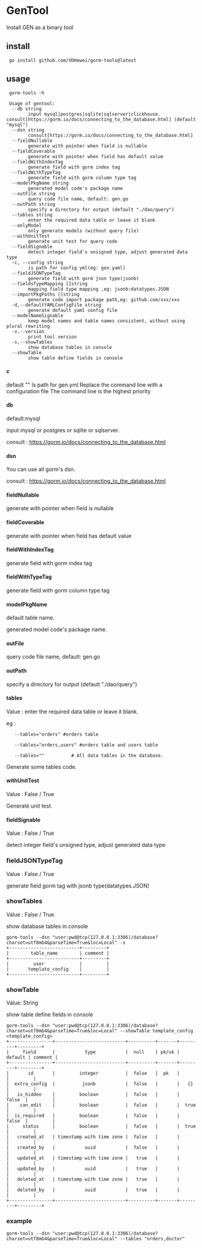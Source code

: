 # GenTool

Install GEN as a binary tool

## install

```shell
 go install github.com/VDHewei/gorm-tools@latest
```

## usage

```shell
 gorm-tools -h  
 
 Usage of gentool:
  --db string
        input mysql|postgres|sqlite|sqlserver|clickhouse. consult[https://gorm.io/docs/connecting_to_the_database.html] (default "mysql")
  --dsn string
        consult[https://gorm.io/docs/connecting_to_the_database.html]
  --fieldNullable
        generate with pointer when field is nullable
  --fieldCoverable
        generate with pointer when field has default value
  --fieldWithIndexTag
        generate field with gorm index tag
  --fieldWithTypeTag
        generate field with gorm column type tag
  --modelPkgName string
        generated model code's package name
  --outFile string
        query code file name, default: gen.go
  --outPath string
        specify a directory for output (default "./dao/query")
  --tables string
        enter the required data table or leave it blank
  --onlyModel
        only generate models (without query file)
  --withUnitTest
        generate unit test for query code
  --fieldSignable
        detect integer field's unsigned type, adjust generated data type
  -c, --config string
        is path for config yml(eg: gen.yaml)
  --fieldJSONTypeTag
        generate field with gorm json type(jsonb)
  --fieldsTypeMapping []string
        mapping field type mapping ,eg: jsonb:datatypes.JSON
  --importPkgPaths []string
        generate code import package path,eg: github.com/xxx/xxx 
  -d,--defaultYAMLConfigFile string
        generate default yaml config file
  --modelNameSignable
        keep model names and table names consistent, without using plural rewriting
  -v,--version
        print tool version
  -s,--showTables
        show database tables in console
  --showTable
        show table define fields in console
```
#### c
default ""
Is path for gen.yml
Replace the command line with a configuration file
The command line is the highest priority


#### db

default:mysql

input mysql or postgres or sqlite or sqlserver.

consult : https://gorm.io/docs/connecting_to_the_database.html

#### dsn

You can use all gorm's dsn.

consult : https://gorm.io/docs/connecting_to_the_database.html

#### fieldNullable

generate with pointer when field is nullable

#### fieldCoverable

generate with pointer when field has default value

#### fieldWithIndexTag

generate field with gorm index tag

#### fieldWithTypeTag

generate field with gorm column type tag

#### modelPkgName

default table name.

generated model code's package name.

#### outFile

query code file name, default: gen.go

#### outPath

specify a directory for output (default "./dao/query")

#### tables

Value : enter the required data table or leave it blank.

eg :

       --tables="orders" #orders table

       --tables="orders,users" #orders table and users table

       --tables=""          # All data tables in the database.

Generate some tables code.

#### withUnitTest

Value : False / True

Generate unit test.

#### fieldSignable

Value : False / True

detect integer field's unsigned type, adjust generated data type


### fieldJSONTypeTag

Value : False / True

generate field gorm tag with jsonb type(datatypes.JSON)

### showTables

Value : False / True

show database tables in console

```shell
gorm-tools --dsn "user:pwd@tcp(127.0.0.1:3306)/database?charset=utf8mb4&parseTime=True&loc=Local" -s
+--------------------------+---------+
|        table_name        | comment |
+--------------------------+---------+
|         user             |         |
|       template_config    |         |
+--------------------------+---------+
```
### showTable

Value: String

show table define fields in console

```shell
gorm-tools --dsn "user:pwd@tcp(127.0.0.1:3306)/database?charset=utf8mb4&parseTime=True&loc=Local" --showTable template_config
<template_config>
+----------------+--------------------------+----------+-------+---------+---------+
|     field      |           type           |  null    | pk/uk | default | comment |
+----------------+--------------------------+----------+-------+---------+---------+
|       id       |         integer          |  false   |  pk   |         |         |
|  extra_config  |          jsonb           |  false   |       |   {}    |         |
|   is_hidden    |         boolean          |  false   |       |  false  |         |
|    can_edit    |         boolean          |  false   |       |  true   |         |
|  is_required   |         boolean          |  false   |       |  false  |         |
|     status     |         boolean          |  false   |       |  true   |         |
|   created_at   | timestamp with time zone |  false   |       |         |         |
|   created_by   |           uuid           |  false   |       |         |         |
|   updated_at   | timestamp with time zone |   true   |       |         |         |
|   updated_by   |           uuid           |   true   |       |         |         |
|   deleted_at   | timestamp with time zone |   true   |       |         |         |
|   deleted_by   |           uuid           |   true   |       |         |         |
+----------------+--------------------------+----------+-------+---------+---------+
```


### example

```shell
gorm-tools --dsn "user:pwd@tcp(127.0.0.1:3306)/database?charset=utf8mb4&parseTime=True&loc=Local" --tables "orders,doctor"
```
